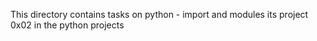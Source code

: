 This directory contains tasks on python - import and modules
its project 0x02 in the python projects
